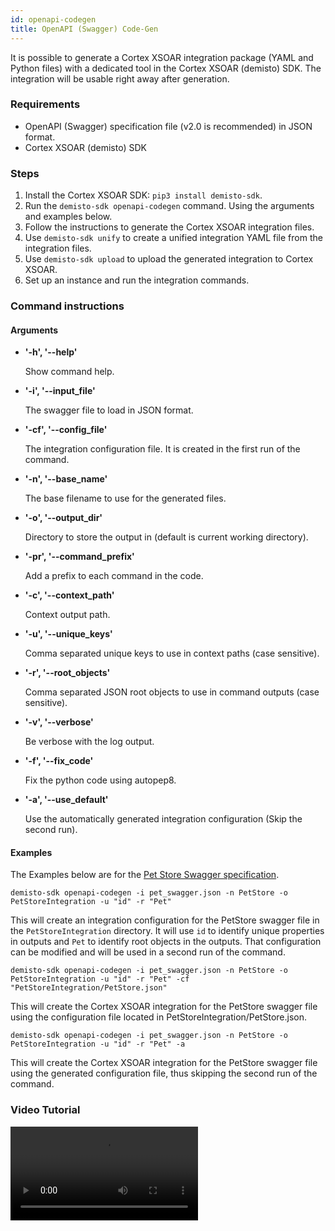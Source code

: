 ```yaml
---
id: openapi-codegen
title: OpenAPI (Swagger) Code-Gen
---
```


It is possible to generate a Cortex XSOAR integration package (YAML and Python files) with a dedicated tool in the Cortex XSOAR (demisto) SDK.
The integration will be usable right away after generation.

### Requirements
* OpenAPI (Swagger) specification file (v2.0 is recommended) in JSON format.
* Cortex XSOAR (demisto) SDK 

### Steps
1. Install the Cortex XSOAR SDK: `pip3 install demisto-sdk`.
2. Run the `demisto-sdk openapi-codegen` command. Using the arguments and examples below. 
3. Follow the instructions to generate the Cortex XSOAR integration files.
4. Use `demisto-sdk unify` to create a unified integration YAML file from the integration files.
5. Use `demisto-sdk upload` to upload the generated integration to Cortex XSOAR.
6. Set up an instance and run the integration commands.

### Command instructions

#### Arguments

* **'-h', '--help'**

    Show command help.

* **'-i', '--input_file'**

    The swagger file to load in JSON format.

* **'-cf', '--config_file'**

    The integration configuration file. It is created in the first run of the command.

* **'-n', '--base_name'**

    The base filename to use for the generated files.

* **'-o', '--output_dir'**

    Directory to store the output in (default is current working directory).

* **'-pr', '--command_prefix'**

    Add a prefix to each command in the code.

* **'-c', '--context_path'**

    Context output path.

* **'-u', '--unique_keys'**

    Comma separated unique keys to use in context paths (case sensitive).

* **'-r', '--root_objects'**

    Comma separated JSON root objects to use in command outputs (case sensitive).

* **'-v', '--verbose'**

    Be verbose with the log output.

* **'-f', '--fix_code'**

    Fix the python code using autopep8.

* **'-a', '--use_default'**

    Use the automatically generated integration configuration (Skip the second run).

#### Examples
The Examples below are for the [Pet Store Swagger specification](https://petstore.swagger.io/).

```
demisto-sdk openapi-codegen -i pet_swagger.json -n PetStore -o PetStoreIntegration -u "id" -r "Pet"
```

This will create an integration configuration for the PetStore swagger file in the `PetStoreIntegration` directory.
It will use `id` to identify unique properties in outputs and `Pet` to identify root objects in the outputs.
That configuration can be modified and will be used in a second run of the command.

```
demisto-sdk openapi-codegen -i pet_swagger.json -n PetStore -o PetStoreIntegration -u "id" -r "Pet" -cf "PetStoreIntegration/PetStore.json"
```

This will create the Cortex XSOAR integration for the PetStore swagger file using the configuration file located in PetStoreIntegration/PetStore.json.

 ```
demisto-sdk openapi-codegen -i pet_swagger.json -n PetStore -o PetStoreIntegration -u "id" -r "Pet" -a
```

This will create the Cortex XSOAR integration for the PetStore swagger file using the generated configuration file, thus skipping the second run of the command.


### Video Tutorial
<video controls>
    <source src="https://github.com/demisto/content-assets/raw/master/Assets/OpenAPICodegen/openapicodegen.mp4"
            type="video/mp4"/>
    Sorry, your browser doesn't support embedded videos. You can download the video at: https://github.com/demisto/content-assets/raw/master/Assets/OpenAPICodegen/openapicodegen.mp4 
</video>
